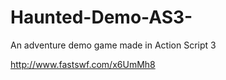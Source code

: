 # Haunted-Demo-AS3-

An adventure demo game made in Action Script 3

http://www.fastswf.com/x6UmMh8
